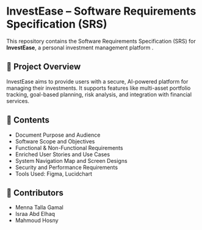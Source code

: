 # InvestEase – Software Requirements Specification (SRS)

This repository contains the Software Requirements Specification (SRS) for **InvestEase**, a personal investment management platform . 

## 📌 Project Overview
InvestEase aims to provide users with a secure, AI-powered platform for managing their investments. It supports features like multi-asset portfolio tracking, goal-based planning, risk analysis, and integration with financial services.

## 📘 Contents
- Document Purpose and Audience
- Software Scope and Objectives
- Functional & Non-Functional Requirements
- Enriched User Stories and Use Cases
- System Navigation Map and Screen Designs
- Security and Performance Requirements
- Tools Used: Figma, Lucidchart

## 👥 Contributors
- Menna Talla Gamal  
- Israa Abd Elhaq  
- Mahmoud Hosny  
